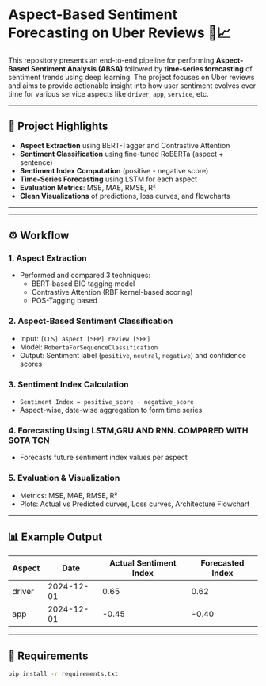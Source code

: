 # Aspect-Based Sentiment Forecasting on Uber Reviews 🚗📈

This repository presents an end-to-end pipeline for performing **Aspect-Based Sentiment Analysis (ABSA)** followed by **time-series forecasting** of sentiment trends using deep learning. The project focuses on Uber reviews and aims to provide actionable insight into how user sentiment evolves over time for various service aspects like `driver`, `app`, `service`, etc.

---

## 📌 Project Highlights

-  **Aspect Extraction** using BERT-Tagger and Contrastive Attention
-  **Sentiment Classification** using fine-tuned RoBERTa (aspect + sentence)
-  **Sentiment Index Computation** (positive - negative score)
-  **Time-Series Forecasting** using LSTM for each aspect
-  **Evaluation Metrics**: MSE, MAE, RMSE, R²
-  **Clean Visualizations** of predictions, loss curves, and flowcharts

---


---

## ⚙️ Workflow

### 1. **Aspect Extraction**
- Performed and compared  3 techniques:
  - BERT-based BIO tagging model
  - Contrastive Attention (RBF kernel-based scoring)
  - POS-Tagging based

### 2. **Aspect-Based Sentiment Classification**
- Input: `[CLS] aspect [SEP] review [SEP]`
- Model: `RobertaForSequenceClassification`
- Output: Sentiment label (`positive`, `neutral`, `negative`) and confidence scores

### 3. **Sentiment Index Calculation**
- `Sentiment Index = positive_score - negative_score`
- Aspect-wise, date-wise aggregation to form time series

### 4. **Forecasting Using LSTM,GRU AND RNN. COMPARED WITH SOTA TCN**
- Forecasts future sentiment index values per aspect

### 5. **Evaluation & Visualization**
- Metrics: MSE, MAE, RMSE, R²
- Plots: Actual vs Predicted curves, Loss curves, Architecture Flowchart

---

## 📊 Example Output

| Aspect | Date       | Actual Sentiment Index | Forecasted Index |
|--------|------------|------------------------|------------------|
| driver | 2024-12-01 | 0.65                   | 0.62             |
| app    | 2024-12-01 | -0.45                  | -0.40            |

---

## 📁 Requirements

```bash
pip install -r requirements.txt


